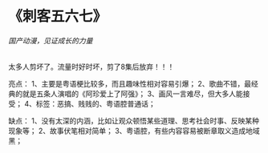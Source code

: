 # 《刺客五六七》
###### 国产动漫，见证成长的力量

太多人剪坏了。流量时好时坏，剪了8集后放弃！！！

亮点：
1、主要是粤语梗比较多，而且趣味性相对容易引爆；
2、歌曲不错，最经典的就是五条人演唱的《阿珍爱上了阿强》；
3、画风一言难尽，但大多人能接受；
4、标签：恶搞、贱贱的、粤语腔普通话；

缺点：
1、没有太深的内涵，比如让观众顿悟某些道理、思考社会时事、反映某种现象等；
2、故事伏笔相对简单；
3、粤语腔，有些内容容易被断章取义造成地域黑；
